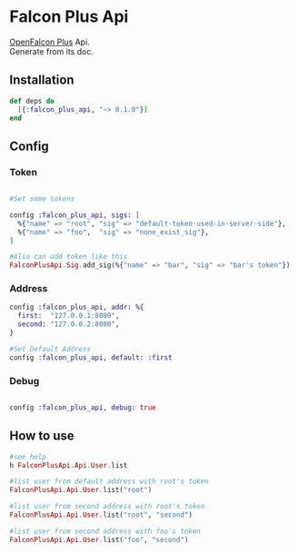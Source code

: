 # Falcon Plus Api

[OpenFalcon Plus](https://github.com/open-falcon/falcon-plus) Api.  
Generate from its doc.

## Installation

```elixir
def deps do
  [{:falcon_plus_api, "~> 0.1.0"}]
end
```

## Config

### Token

```elixir

#Set some tokens

config :falcon_plus_api, sigs: [
  %{"name" => "root", "sig" => "default-token-used-in-server-side"},
  %{"name" => "foo",  "sig" => "none_exist_sig"},
]

#Also can add token like this
FalconPlusApi.Sig.add_sig(%{"name" => "bar", "sig" => "bar's token"})

```

### Address

```elixir
config :falcon_plus_api, addr: %{
  first:  "127.0.0.1:8080",
  second: "127.0.0.2:8080",
}

#Set Default Address
config :falcon_plus_api, default: :first
```

### Debug

```elixir

config :falcon_plus_api, debug: true

```

## How to use

```elixir
#see help
h FalconPlusApi.Api.User.list

#list user from default address with root's token
FalconPlusApi.Api.User.list("root")

#list user from second address with root's token
FalconPlusApi.Api.User.list("root", "second")

#list user from second address with foo's token
FalconPlusApi.Api.User.list("foo", "second")
```
